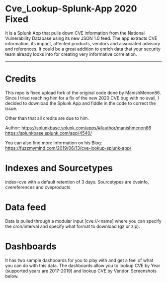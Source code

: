 # Cve_Lookup-Splunk-App 2020 Fixed

It is a Splunk App that pulls down CVE information from the National Vulnerability Database using its new JSON 1.0 feed. The app extracts CVE information, its impact, affected products, vendors and associated advisory and references. It could be a great addition to enrich data that your security team already looks into for creating very informative correlation.


-----------------------------------------------------------------------------------------------------------------------------------------

# Credits
This repo is fixed upload fork of the original code done by ManishMenon86. Since I tried reaching him for a fix of the new 2020 CVE bug with no avail, I decided to download the Splunk App and fiddle in the code to correct the issue.

Other than that all credits are due to him.

Author: https://splunkbase.splunk.com/apps/#/author/manishmenon86
https://splunkbase.splunk.com/app/4540/

You can also find more information on his Blog:
https://fuzzmymind.com/2019/06/13/cve-lookup-splunk-app/

# Indexes and Sourcetypes
index=cve with a default retention of 3 days.
Sourcetypes are cveinfo, cvereferences and cveproducts

# Data feed
Data is pulled through a modular input [cve://<name] where you can specify the cron/interval and specify what format to download (gz or zip).

# Dashboards
It has two sample dashboards for you to play with and get a feel of what you can do with this data. The dashboards allow you to lookup CVE by Year (supported years are 2017-2019) and lookup CVE by Vendor. Screenshots below.
